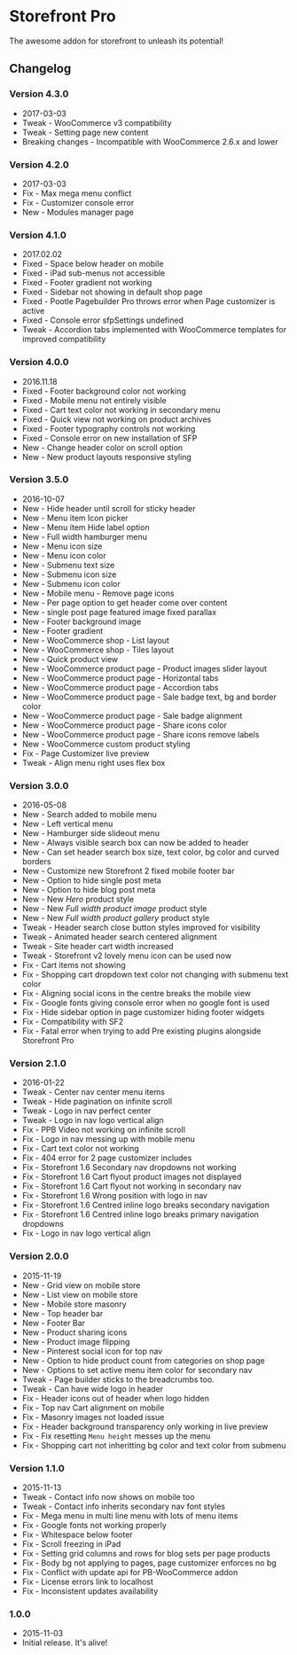 Storefront Pro
==============

The awesome addon for storefront to unleash its potential!

## Changelog

### Version 4.3.0
 * 2017-03-03
 * Tweak - WooCommerce v3 compatibility
 * Tweak - Setting page new content
 * Breaking changes - Incompatible with WooCommerce 2.6.x and lower

### Version 4.2.0
 * 2017-03-03
 * Fix - Max mega menu conflict
 * Fix - Customizer console error
 * New - Modules manager page

### Version 4.1.0
 * 2017.02.02
 * Fixed - Space below header on mobile
 * Fixed - iPad sub-menus not accessible
 * Fixed - Footer gradient not working
 * Fixed - Sidebar not showing in default shop page
 * Fixed - Pootle Pagebuilder Pro throws error when Page customizer is active
 * Fixed - Console error sfpSettings undefined
 * Tweak - Accordion tabs implemented with WooCommerce templates for improved compatibility

### Version 4.0.0
 * 2016.11.18
 * Fixed - Footer background color not working
 * Fixed - Mobile menu not entirely visible
 * Fixed - Cart text color not working in secondary menu
 * Fixed - Quick view not working on product archives
 * Fixed - Footer typography controls not working
 * Fixed - Console error on new installation of SFP
 * New - Change header color on scroll option
 * New - New product layouts responsive styling

### Version 3.5.0
 * 2016-10-07
 * New - Hide header until scroll for sticky header
 * New - Menu item Icon picker
 * New - Menu item Hide label option
 * New - Full width hamburger menu
 * New - Menu icon size
 * New - Menu icon color
 * New - Submenu text size
 * New - Submenu icon size
 * New - Submenu icon color
 * New - Mobile menu - Remove page icons
 * New - Per page option to get header come over content
 * New - single post page featured image fixed parallax
 * New - Footer background image
 * New - Footer gradient
 * New - WooCommerce shop - List layout
 * New - WooCommerce shop - Tiles layout
 * New - Quick product view
 * New - WooCommerce product page - Product images slider layout
 * New - WooCommerce product page - Horizontal tabs
 * New - WooCommerce product page - Accordion tabs
 * New - WooCommerce product page - Sale badge text, bg and border color
 * New - WooCommerce product page - Sale badge alignment
 * New - WooCommerce product page - Share icons color
 * New - WooCommerce product page - Share icons remove labels
 * New - WooCommerce custom product styling
 * Fix - Page Customizer live preview
 * Tweak - Align menu right uses flex box

### Version 3.0.0
* 2016-05-08
* New - Search added to mobile menu
* New - Left vertical menu
* New - Hamburger side slideout menu
* New - Always visible search box can now be added to header
* New - Can set header search box size, text color, bg color and curved borders
* New - Customize new Storefront 2 fixed mobile footer bar
* New - Option to hide single post meta
* New - Option to hide blog post meta
* New - New *Hero* product style
* New - New *Full width product image* product style
* New - New *Full width product gallery* product style
* Tweak - Header search close button styles improved for visibility
* Tweak - Animated header search centered alignment
* Tweak - Site header cart width increased
* Tweak - Storefront v2 lovely menu icon can be used now
* Fix - Cart items not showing
* Fix - Shopping cart dropdown text color not changing with submenu text color
* Fix - Aligning social icons in the centre breaks the mobile view
* Fix - Google fonts giving console error when no google font is used
* Fix - Hide sidebar option in page customizer hiding footer widgets
* Fix - Compatibility with SF2
* Fix - Fatal error when trying to add Pre existing plugins alongside Storefront Pro

### Version 2.1.0
* 2016-01-22
* Tweak - Center nav center menu items
* Tweak - Hide pagination on infinite scroll
* Tweak - Logo in nav perfect center
* Tweak - Logo in nav logo vertical align
* Fix - PPB Video not working on infinite scroll
* Fix - Logo in nav messing up with mobile menu
* Fix - Cart text color not working
* Fix - 404 error for 2 page customizer includes
* Fix - Storefront 1.6 Secondary nav dropdowns not working
* Fix - Storefront 1.6 Cart flyout product images not displayed
* Fix - Storefront 1.6 Cart flyout not working in secondary nav
* Fix - Storefront 1.6 Wrong position with logo in nav
* Fix - Storefront 1.6 Centred inline logo breaks secondary navigation
* Fix - Storefront 1.6 Centred inline logo breaks primary navigation dropdowns
* Fix - Logo in nav logo vertical align

### Version 2.0.0
* 2015-11-19
* New - Grid view on mobile store
* New - List view on mobile store
* New - Mobile store masonry
* New - Top header bar
* New - Footer Bar
* New - Product sharing icons
* New - Product image flipping
* New - Pinterest social icon for top nav
* New - Option to hide product count from categories on shop page
* New - Options to set active menu item color for secondary nav
* Tweak - Page builder sticks to the breadcrumbs too.
* Tweak - Can have wide logo in header
* Fix - Header icons out of header when logo hidden
* Fix - Top nav Cart alignment on mobile
* Fix - Masonry images not loaded issue
* Fix - Header background transparency only working in live preview
* Fix - Fix resetting `Menu height` messes up the menu
* Fix - Shopping cart not inheritting bg color and text color from submenu

### Version 1.1.0
* 2015-11-13
* Tweak - Contact info now shows on mobile too
* Tweak - Contact info inherits secondary nav font styles
* Fix - Mega menu in multi line menu with lots of menu items
* Fix - Google fonts not working properly
* Fix - Whitespace below footer
* Fix - Scroll freezing in iPad
* Fix - Setting grid columns and rows for blog sets per page products
* Fix - Body bg not applying to pages, page customizer enforces no bg
* Fix - Conflict with update api for PB-WooCommerce addon
* Fix - License errors link to localhost
* Fix - Inconsistent updates availability

### 1.0.0
* 2015-11-03
* Initial release. It's alive!